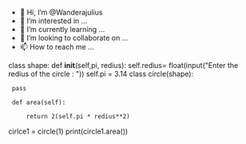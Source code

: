 - 👋 Hi, I’m @Wanderajulius
- 👀 I’m interested in ...
- 🌱 I’m currently learning ...
- 💞️ I’m looking to collaborate on ...
- 📫 How to reach me ...

<!---
Wanderajulius/Wanderajulius is a ✨ special ✨ repository because its `README.md` (this file) appears on your GitHub profile.
You can click the Preview link to take a look at your changes.
--->
class shape:
    def __init__(self,pi, redius):
        self.redius= float(input("Enter the redius of the circle : "))
        self.pi = 3.14
class circle(shape):
    
     pass
       
     def area(self):
        
         return 2(self.pi * redius**2)

cirlce1 = circle(1)
print(circle1.area())




   

